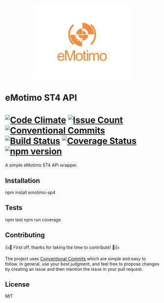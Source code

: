 <div align="center">
   <img src="static/logos/eMotimo.png" alt="eMotimo logo" />
</div>

# eMotimo ST4 API
[![Code Climate](https://codeclimate.com/github/haysclark/node-emotimo-sp4/badges/gpa.svg)](https://codeclimate.com/github/haysclark/node-emotimo-sp4)
[![Issue Count](https://codeclimate.com/github/haysclark/node-emotimo-sp4/badges/issue_count.svg)](https://codeclimate.com/github/haysclark/node-emotimo-sp4)
[![Conventional Commits](https://img.shields.io/badge/Conventional%20Commits-1.0.0-yellow.svg)](https://conventionalcommits.org)
[![Build Status](https://travis-ci.org/haysclark/node-emotimo-sp4.svg)](https://travis-ci.org/haysclark/node-emotimo-sp4)
[![Coverage Status](https://coveralls.io/repos/haysclark/node-emotimo-sp4/badge.svg?branch=develop&service=github)](https://coveralls.io/github/haysclark/node-emotimo-sp4?branch=develop)
[![npm version](https://badge.fury.io/js/emotimo-sp4.svg)](http://badge.fury.io/js/emotimo-sp4)
===========

A simple eMotimo ST4 API wrapper.

## Installation

   npm install emotimo-sp4

## Tests

   npm test
   npm run coverage

## Contributing

👍🎉 First off, thanks for taking the time to contribute! 🎉👍

The project uses [Conventional Commits](https://conventionalcommits.org/) which are simple and easy to follow. In general, use your best judgment, and feel free to propose changes by creating an issue and then mention the issue in your pull request.

## License

MIT
